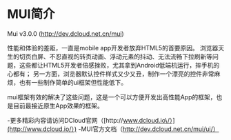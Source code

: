 # MUI简介

Mui v3.0.0 \([http:\/\/dev.dcloud.net.cn\/mui](http://dev.dcloud.net.cn/mui)\)

性能和体验的差距，一直是mobile app开发者放弃HTML5的首要原因。 浏览器天生的切页白屏、不忍直视的转页动画、浮动元素的抖动、无法流畅下拉刷新等问题，这些都让HTML5开发者倍感挫败，尤其拿到Android低端机运行，摔手机的心都有； 另一方面，浏览器默认控件样式又少又丑，制作一个漂亮的控件非常麻烦，也有一些制作简单的ui框架但性能低下。

mui框架有效的解决了这些问题，这是一个可以方便开发出高性能App的框架，也是目前最接近原生App效果的框架。

-更多精彩内容请访问DCloud官网（[http:\/\/www.dcloud.io\/）](http://www.dcloud.io/）)
-MUI官方文档（[http:\/\/dev.dcloud.net.cn\/mui\/ui\/）](http://dev.dcloud.net.cn/mui/ui/）)



